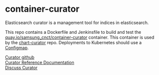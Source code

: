 # container-curator

Elasticsearch curator is a management tool for indices in elasticsearch.

This repo contains a Dockerfile and Jenkinsfile to build and test the [quay.io/samsung_cnct/container-curator](https://quay.io/repository/samsung_cnct/container-curator) container. This container is used by the [chart-curator](https://github.com/samsung-cnct/chart-curator) repo.  Deployments to Kubernetes should use a [Configmap](https://kubernetes.io/docs/tasks/configure-pod-container/configmap/).

[Curator github](https://github.com/elastic/curator)    
[Curator Reference Documentation](https://www.elastic.co/guide/en/elasticsearch/client/curator/current/index.html)        
[Discuss Curator](https://discuss.elastic.co/search?q=curator)
